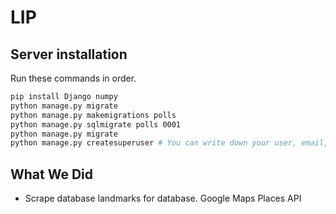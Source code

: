 # LIP

## Server installation

Run these commands in order.

```bash
pip install Django numpy
python manage.py migrate
python manage.py makemigrations polls
python manage.py sqlmigrate polls 0001
python manage.py migrate
python manage.py createsuperuser # You can write down your user, email, and password in server/lipserver/credentials, which is in the .gitignore
```

## What We Did
<ul>
  <li>
    Scrape database landmarks for database. Google Maps Places API
  </li>
</ul>

